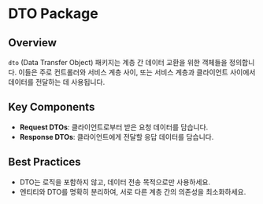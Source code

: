 # DTO Package

## Overview
`dto` (Data Transfer Object) 패키지는 계층 간 데이터 교환을 위한 객체들을 정의합니다. 이들은 주로 컨트롤러와 서비스 계층 사이, 또는 서비스 계층과 클라이언트 사이에서 데이터를 전달하는 데 사용됩니다.

## Key Components
- **Request DTOs**: 클라이언트로부터 받은 요청 데이터를 담습니다.
- **Response DTOs**: 클라이언트에게 전달할 응답 데이터를 담습니다.

## Best Practices
- DTO는 로직을 포함하지 않고, 데이터 전송 목적으로만 사용하세요.
- 엔티티와 DTO를 명확히 분리하여, 서로 다른 계층 간의 의존성을 최소화하세요.
